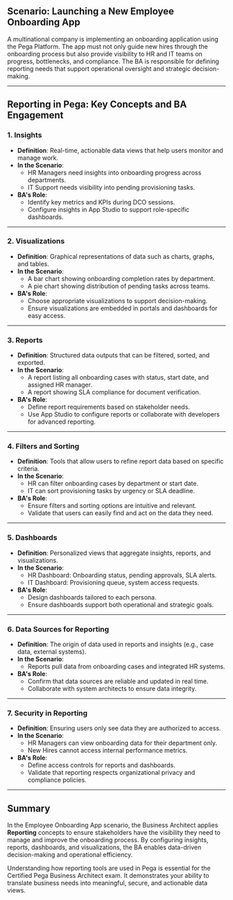 ## Scenario: Launching a New Employee Onboarding App

A multinational company is implementing an onboarding application using the Pega Platform. The app must not only guide new hires through the onboarding process but also provide visibility to HR and IT teams on progress, bottlenecks, and compliance. The BA is responsible for defining reporting needs that support operational oversight and strategic decision-making.

---

## Reporting in Pega: Key Concepts and BA Engagement

### 1. **Insights**
- **Definition**: Real-time, actionable data views that help users monitor and manage work.
- **In the Scenario**:
    - HR Managers need insights into onboarding progress across departments.
    - IT Support needs visibility into pending provisioning tasks.
- **BA's Role**:
    - Identify key metrics and KPIs during DCO sessions.
    - Configure insights in App Studio to support role-specific dashboards.

---

### 2. **Visualizations**
- **Definition**: Graphical representations of data such as charts, graphs, and tables.
- **In the Scenario**:
    - A bar chart showing onboarding completion rates by department.
    - A pie chart showing distribution of pending tasks across teams.
- **BA's Role**:
    - Choose appropriate visualizations to support decision-making.
    - Ensure visualizations are embedded in portals and dashboards for easy access.

---

### 3. **Reports**
- **Definition**: Structured data outputs that can be filtered, sorted, and exported.
- **In the Scenario**:
    - A report listing all onboarding cases with status, start date, and assigned HR manager.
    - A report showing SLA compliance for document verification.
- **BA's Role**:
    - Define report requirements based on stakeholder needs.
    - Use App Studio to configure reports or collaborate with developers for advanced reporting.

---

### 4. **Filters and Sorting**
- **Definition**: Tools that allow users to refine report data based on specific criteria.
- **In the Scenario**:
    - HR can filter onboarding cases by department or start date.
    - IT can sort provisioning tasks by urgency or SLA deadline.
- **BA's Role**:
    - Ensure filters and sorting options are intuitive and relevant.
    - Validate that users can easily find and act on the data they need.

---

### 5. **Dashboards**
- **Definition**: Personalized views that aggregate insights, reports, and visualizations.
- **In the Scenario**:
    - HR Dashboard: Onboarding status, pending approvals, SLA alerts.
    - IT Dashboard: Provisioning queue, system access requests.
- **BA's Role**:
    - Design dashboards tailored to each persona.
    - Ensure dashboards support both operational and strategic goals.

---

### 6. **Data Sources for Reporting**
- **Definition**: The origin of data used in reports and insights (e.g., case data, external systems).
- **In the Scenario**:
    - Reports pull data from onboarding cases and integrated HR systems.
- **BA's Role**:
    - Confirm that data sources are reliable and updated in real time.
    - Collaborate with system architects to ensure data integrity.

---

### 7. **Security in Reporting**
- **Definition**: Ensuring users only see data they are authorized to access.
- **In the Scenario**:
    - HR Managers can view onboarding data for their department only.
    - New Hires cannot access internal performance metrics.
- **BA's Role**:
    - Define access controls for reports and dashboards.
    - Validate that reporting respects organizational privacy and compliance policies.

---

## Summary

In the Employee Onboarding App scenario, the Business Architect applies **Reporting** concepts to ensure stakeholders have the visibility they need to manage and improve the onboarding process. By configuring insights, reports, dashboards, and visualizations, the BA enables data-driven decision-making and operational efficiency.

Understanding how reporting tools are used in Pega is essential for the Certified Pega Business Architect exam. It demonstrates your ability to translate business needs into meaningful, secure, and actionable data views.

